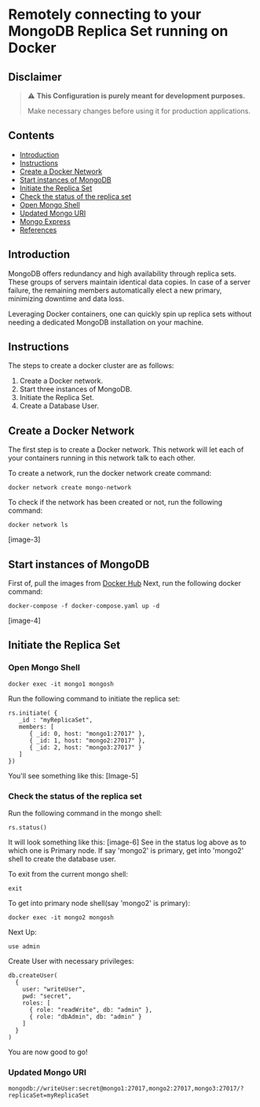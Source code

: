 # Remotely connecting to your MongoDB Replica Set running on Docker

## Disclaimer
> :warning: **This Configuration is purely meant for development purposes.**
> 
> Make necessary changes before using it for production applications. 

## Contents
* [Introduction](#introduction)
* [Instructions](#instructions)
* [Create a Docker Network](#create-a-docker-network)
* [Start instances of MongoDB](#start-instances-of-mongodb)
* [Initiate the Replica Set](#initiate-the-replica-set)
* [Check the status of the replica set](#check-the-status-of-the-replica-set)
* [Open Mongo Shell](#open-mongo-shell)
* [Updated Mongo URI](#updated-mongo-uri)
* [Mongo Express](#mongo-express)
* [References](#references)


## Introduction
MongoDB offers redundancy and high availability through replica sets. These groups of servers maintain identical data copies. In case of a server failure, the remaining members automatically elect a new primary, minimizing downtime and data loss.

Leveraging Docker containers, one can quickly spin up replica sets without needing a dedicated MongoDB installation on your machine.


## Instructions
The steps to create a docker cluster are as follows:
  1. Create a Docker network.
  2. Start three instances of MongoDB.
  3. Initiate the Replica Set.
  4. Create a Database User.

## Create a Docker Network
The first step is to create a Docker network. This network will let each of your containers running in this network talk to each other.

To create a network, run the docker network create command:
```
docker network create mongo-network
```

To check if the network has been created or not, run the following command:
```
docker network ls
```
[image-3]


## Start instances of MongoDB
First of, pull the images from [Docker Hub](https://hub.docker.com/)
Next, run the following docker command:
```
docker-compose -f docker-compose.yaml up -d
```
[image-4]

## Initiate the Replica Set

### Open Mongo Shell
```
docker exec -it mongo1 mongosh
```
Run the following command to initiate the replica set:
```
rs.initiate( {
   _id : "myReplicaSet",
   members: [
      { _id: 0, host: "mongo1:27017" },
      { _id: 1, host: "mongo2:27017" },
      { _id: 2, host: "mongo3:27017" }
   ]
})
```

You'll see something like this:
[Image-5]

### Check the status of the replica set
Run the following command in the mongo shell:
```
rs.status()
```
It will look something like this:
[image-6]
See in the status log above as to which one is Primary node. If say 'mongo2' is primary, get into 'mongo2' shell to create the database user.

To exit from the current mongo shell:
```
exit
```

To get into primary node shell(say 'mongo2' is primary):
```
docker exec -it mongo2 mongosh
```
Next Up:
```
use admin
```
Create User with necessary privileges:
```
db.createUser(
  {
    user: "writeUser",
    pwd: "secret",
    roles: [
      { role: "readWrite", db: "admin" },
      { role: "dbAdmin", db: "admin" }
    ]
  }
)
```
You are now good to go!

### Updated Mongo URI
```
mongodb://writeUser:secret@mongo1:27017,mongo2:27017,mongo3:27017/?replicaSet=myReplicaSet
```
